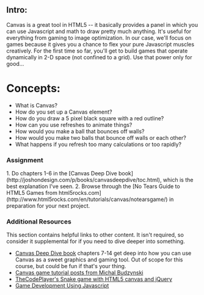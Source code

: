 ## Intro:


Canvas is a great tool in HTML5 -- it basically provides a panel in which you can use Javascript and math to draw pretty much anything.  It's useful for everything from gaming to image optimization.  In our case, we'll focus on games because it gives you a chance to flex your pure Javascript muscles creatively.  For the first time so far, you'll get to build games that operate dynamically in 2-D space (not confined to a grid).  Use that power only for good...

# Concepts:

* What is Canvas?
* How do you set up a Canvas element?
* How do you draw a 5 pixel black square with a red outline?
* How can you use refreshes to animate things?
* How would you make a ball that bounces off walls?
* How would you make two balls that bounce off walls or each other?
* What happens if you refresh too many calculations or too rapidly?

### Assignment

<div class="lesson-content__panel" markdown="1">
1. Do chapters 1-6 in the [Canvas Deep Dive book](http://joshondesign.com/p/books/canvasdeepdive/toc.html), which is the best explanation I've seen.
2. Browse through the [No Tears Guide to HTML5 Games from html5rocks.com](http://www.html5rocks.com/en/tutorials/canvas/notearsgame/) in preparation for your next project.
</div>

### Additional Resources
This section contains helpful links to other content. It isn't required, so consider it supplemental for if you need to dive deeper into something.

* [Canvas Deep Dive book](http://joshondesign.com/p/books/canvasdeepdive/toc.html) chapters 7-14 get deep into how you can use Canvas as a sweet graphics and gaming tool.  Out of scope for this course, but could be fun if that's your thing.
* [Canvas game tutorial posts from Michal Budzynski](http://michalbe.blogspot.com/2010/09/simple-game-with-html5-canvas-part-1.html)
* [TheCodePlayer's Snake game with HTML5 canvas and jQuery](http://thecodeplayer.com/walkthrough/html5-game-tutorial-make-a-snake-game-using-html5-canvas-jquery)
* [Game Development Using Javascript](http://www.codeproject.com/Articles/563425/Game-Development-Using-JavaScript)
